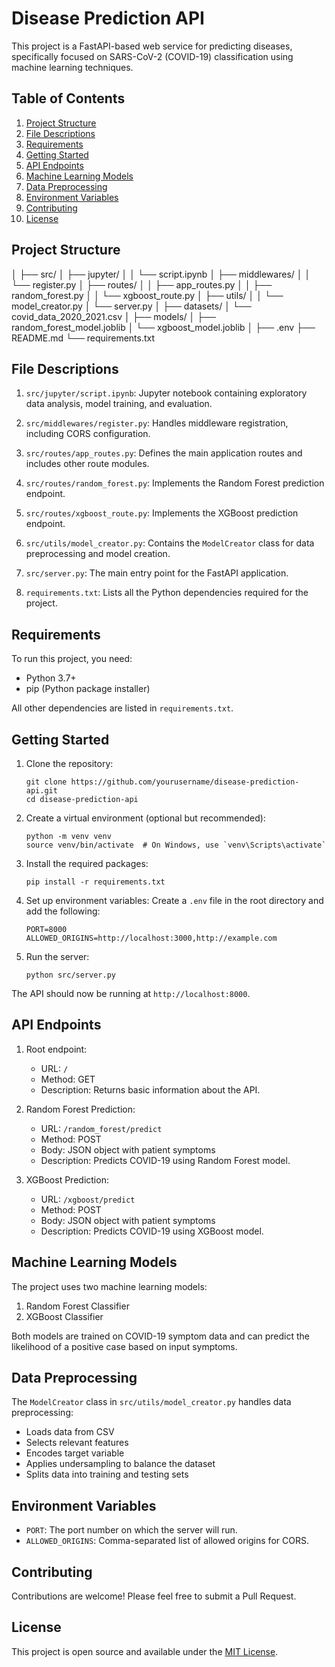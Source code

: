 # Disease Prediction API

This project is a FastAPI-based web service for predicting diseases, specifically focused on SARS-CoV-2 (COVID-19) classification using machine learning techniques.

## Table of Contents

1. [Project Structure](#project-structure)
2. [File Descriptions](#file-descriptions)
3. [Requirements](#requirements)
4. [Getting Started](#getting-started)
5. [API Endpoints](#api-endpoints)
6. [Machine Learning Models](#machine-learning-models)
7. [Data Preprocessing](#data-preprocessing)
8. [Environment Variables](#environment-variables)
9. [Contributing](#contributing)
10. [License](#license)

## Project Structure

│
├── src/
│ ├── jupyter/
│ │ └── script.ipynb
│ ├── middlewares/
│ │ └── register.py
│ ├── routes/
│ │ ├── app_routes.py
│ │ ├── random_forest.py
│ │ └── xgboost_route.py
│ ├── utils/
│ │ └── model_creator.py
│ └── server.py
│
├── datasets/
│ └── covid_data_2020_2021.csv
│
├── models/
│ ├── random_forest_model.joblib
│ └── xgboost_model.joblib
│
├── .env
├── README.md
└── requirements.txt

## File Descriptions

1. `src/jupyter/script.ipynb`: Jupyter notebook containing exploratory data analysis, model training, and evaluation.

2. `src/middlewares/register.py`: Handles middleware registration, including CORS configuration.

3. `src/routes/app_routes.py`: Defines the main application routes and includes other route modules.

4. `src/routes/random_forest.py`: Implements the Random Forest prediction endpoint.

5. `src/routes/xgboost_route.py`: Implements the XGBoost prediction endpoint.

6. `src/utils/model_creator.py`: Contains the `ModelCreator` class for data preprocessing and model creation.

7. `src/server.py`: The main entry point for the FastAPI application.

8. `requirements.txt`: Lists all the Python dependencies required for the project.

## Requirements

To run this project, you need:

- Python 3.7+
- pip (Python package installer)

All other dependencies are listed in `requirements.txt`.

## Getting Started

1. Clone the repository:

   ```
   git clone https://github.com/yourusername/disease-prediction-api.git
   cd disease-prediction-api
   ```

2. Create a virtual environment (optional but recommended):

   ```
   python -m venv venv
   source venv/bin/activate  # On Windows, use `venv\Scripts\activate`
   ```

3. Install the required packages:

   ```
   pip install -r requirements.txt
   ```

4. Set up environment variables:
   Create a `.env` file in the root directory and add the following:

   ```
   PORT=8000
   ALLOWED_ORIGINS=http://localhost:3000,http://example.com
   ```

5. Run the server:
   ```
   python src/server.py
   ```

The API should now be running at `http://localhost:8000`.

## API Endpoints

1. Root endpoint:

   - URL: `/`
   - Method: GET
   - Description: Returns basic information about the API.

2. Random Forest Prediction:

   - URL: `/random_forest/predict`
   - Method: POST
   - Body: JSON object with patient symptoms
   - Description: Predicts COVID-19 using Random Forest model.

3. XGBoost Prediction:
   - URL: `/xgboost/predict`
   - Method: POST
   - Body: JSON object with patient symptoms
   - Description: Predicts COVID-19 using XGBoost model.

## Machine Learning Models

The project uses two machine learning models:

1. Random Forest Classifier
2. XGBoost Classifier

Both models are trained on COVID-19 symptom data and can predict the likelihood of a positive case based on input symptoms.

## Data Preprocessing

The `ModelCreator` class in `src/utils/model_creator.py` handles data preprocessing:

- Loads data from CSV
- Selects relevant features
- Encodes target variable
- Applies undersampling to balance the dataset
- Splits data into training and testing sets

## Environment Variables

- `PORT`: The port number on which the server will run.
- `ALLOWED_ORIGINS`: Comma-separated list of allowed origins for CORS.

## Contributing

Contributions are welcome! Please feel free to submit a Pull Request.

## License

This project is open source and available under the [MIT License](LICENSE).
